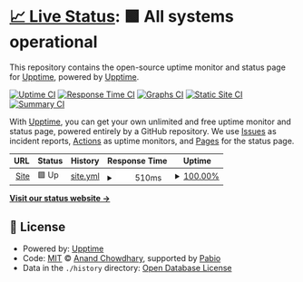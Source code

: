 # [📈 Live Status](https://upptime.github.io/upptime): <!--live status--> **🟩 All systems operational**

This repository contains the open-source uptime monitor and status page for [Upptime](https://upptime.js.org), powered by [Upptime](https://github.com/upptime/upptime).

[![Uptime CI](https://github.com/upptime/upptime/workflows/Uptime%20CI/badge.svg)](https://github.com/upptime/upptime/actions?query=workflow%3A%22Uptime+CI%22)
[![Response Time CI](https://github.com/upptime/upptime/workflows/Response%20Time%20CI/badge.svg)](https://github.com/upptime/upptime/actions?query=workflow%3A%22Response+Time+CI%22)
[![Graphs CI](https://github.com/upptime/upptime/workflows/Graphs%20CI/badge.svg)](https://github.com/upptime/upptime/actions?query=workflow%3A%22Graphs+CI%22)
[![Static Site CI](https://github.com/upptime/upptime/workflows/Static%20Site%20CI/badge.svg)](https://github.com/upptime/upptime/actions?query=workflow%3A%22Static+Site+CI%22)
[![Summary CI](https://github.com/upptime/upptime/workflows/Summary%20CI/badge.svg)](https://github.com/upptime/upptime/actions?query=workflow%3A%22Summary+CI%22)

With [Upptime](https://upptime.js.org), you can get your own unlimited and free uptime monitor and status page, powered entirely by a GitHub repository. We use [Issues](https://github.com/upptime/upptime/issues) as incident reports, [Actions](https://github.com/upptime/upptime/actions) as uptime monitors, and [Pages](https://upptime.github.io/upptime) for the status page.

<!--start: status pages-->
<!-- This summary is generated by Upptime (https://github.com/upptime/upptime) -->
<!-- Do not edit this manually, your changes will be overwritten -->
<!-- prettier-ignore -->
| URL | Status | History | Response Time | Uptime |
| --- | ------ | ------- | ------------- | ------ |
| <img alt="" src="https://icons.duckduckgo.com/ip3/movimentofuturo.org.ico" height="13"> [Site](https://movimentofuturo.org/) | 🟩 Up | [site.yml](https://github.com/Movimento-futuro/upptime/commits/HEAD/history/site.yml) | <details><summary><img alt="Response time graph" src="./graphs/site/response-time-week.png" height="20"> 510ms</summary><br><a href="https://movimento-futuro.github.io/upptime/history/site"><img alt="Response time 510" src="https://img.shields.io/endpoint?url=https%3A%2F%2Fraw.githubusercontent.com%2FMovimento-futuro%2Fupptime%2FHEAD%2Fapi%2Fsite%2Fresponse-time.json"></a><br><a href="https://movimento-futuro.github.io/upptime/history/site"><img alt="24-hour response time 510" src="https://img.shields.io/endpoint?url=https%3A%2F%2Fraw.githubusercontent.com%2FMovimento-futuro%2Fupptime%2FHEAD%2Fapi%2Fsite%2Fresponse-time-day.json"></a><br><a href="https://movimento-futuro.github.io/upptime/history/site"><img alt="7-day response time 510" src="https://img.shields.io/endpoint?url=https%3A%2F%2Fraw.githubusercontent.com%2FMovimento-futuro%2Fupptime%2FHEAD%2Fapi%2Fsite%2Fresponse-time-week.json"></a><br><a href="https://movimento-futuro.github.io/upptime/history/site"><img alt="30-day response time 510" src="https://img.shields.io/endpoint?url=https%3A%2F%2Fraw.githubusercontent.com%2FMovimento-futuro%2Fupptime%2FHEAD%2Fapi%2Fsite%2Fresponse-time-month.json"></a><br><a href="https://movimento-futuro.github.io/upptime/history/site"><img alt="1-year response time 510" src="https://img.shields.io/endpoint?url=https%3A%2F%2Fraw.githubusercontent.com%2FMovimento-futuro%2Fupptime%2FHEAD%2Fapi%2Fsite%2Fresponse-time-year.json"></a></details> | <details><summary><a href="https://movimento-futuro.github.io/upptime/history/site">100.00%</a></summary><a href="https://movimento-futuro.github.io/upptime/history/site"><img alt="All-time uptime 100.00%" src="https://img.shields.io/endpoint?url=https%3A%2F%2Fraw.githubusercontent.com%2FMovimento-futuro%2Fupptime%2FHEAD%2Fapi%2Fsite%2Fuptime.json"></a><br><a href="https://movimento-futuro.github.io/upptime/history/site"><img alt="24-hour uptime 100.00%" src="https://img.shields.io/endpoint?url=https%3A%2F%2Fraw.githubusercontent.com%2FMovimento-futuro%2Fupptime%2FHEAD%2Fapi%2Fsite%2Fuptime-day.json"></a><br><a href="https://movimento-futuro.github.io/upptime/history/site"><img alt="7-day uptime 100.00%" src="https://img.shields.io/endpoint?url=https%3A%2F%2Fraw.githubusercontent.com%2FMovimento-futuro%2Fupptime%2FHEAD%2Fapi%2Fsite%2Fuptime-week.json"></a><br><a href="https://movimento-futuro.github.io/upptime/history/site"><img alt="30-day uptime 100.00%" src="https://img.shields.io/endpoint?url=https%3A%2F%2Fraw.githubusercontent.com%2FMovimento-futuro%2Fupptime%2FHEAD%2Fapi%2Fsite%2Fuptime-month.json"></a><br><a href="https://movimento-futuro.github.io/upptime/history/site"><img alt="1-year uptime 100.00%" src="https://img.shields.io/endpoint?url=https%3A%2F%2Fraw.githubusercontent.com%2FMovimento-futuro%2Fupptime%2FHEAD%2Fapi%2Fsite%2Fuptime-year.json"></a></details>

<!--end: status pages-->

[**Visit our status website →**](https://upptime.github.io/upptime)

## 📄 License

- Powered by: [Upptime](https://github.com/upptime/upptime)
- Code: [MIT](./LICENSE) © [Anand Chowdhary](https://anandchowdhary.com), supported by [Pabio](https://pabio.com)
- Data in the `./history` directory: [Open Database License](https://opendatacommons.org/licenses/odbl/1-0/)

